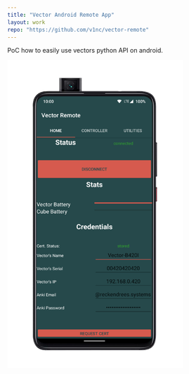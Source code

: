 ```yaml
---
title: "Vector Android Remote App"
layout: work
repo: "https://github.com/v1nc/vector-remote"
---
```


PoC how to easily use vectors python API on android.

<img src="https://github.com/v1nc/vector-remote/raw/master/1585818534690.png" data-canonical-src="https://github.com/v1nc/vector-remote/raw/master/1585818534690.png" width="400" />